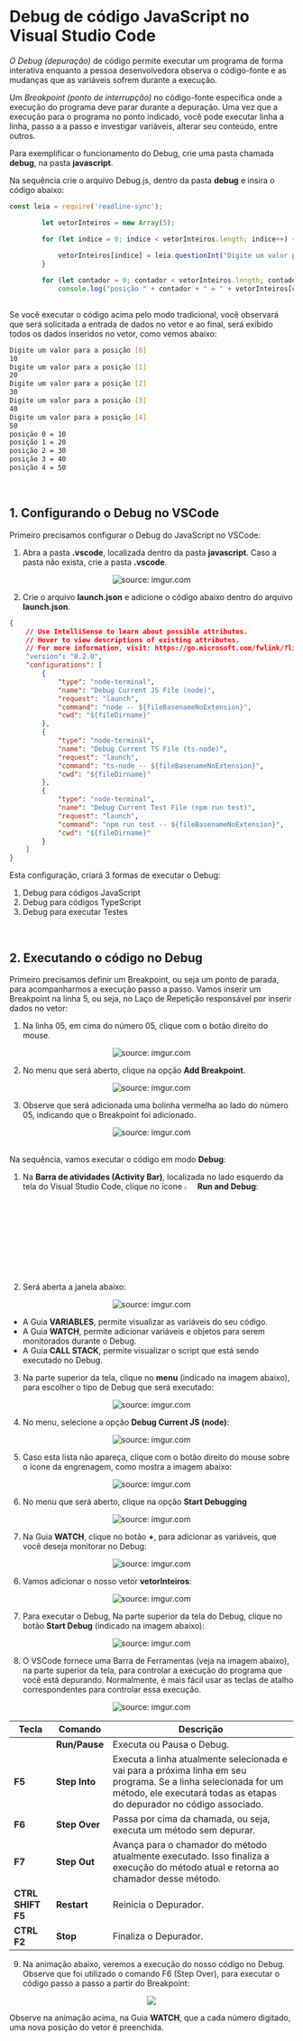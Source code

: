 <h1>Debug de código JavaScript no Visual Studio Code</h1>



*O Debug (depuração)* de código permite executar um programa de forma interativa enquanto a pessoa desenvolvedora observa o código-fonte e as mudanças que as variáveis sofrem durante a execução.

Um *Breakpoint (ponto de interrupção)* no código-fonte especifica onde a execução do programa deve parar durante a depuração. Uma vez que a execução para o programa no ponto indicado, você pode executar linha a linha, passo a a passo e investigar variáveis, alterar seu conteúdo, entre outros.

Para exemplificar o funcionamento do Debug, crie uma pasta chamada **debug**, na pasta **javascript**. 

Na sequência crie o arquivo Debug.js, dentro da pasta **debug** e insira o código abaixo:

```js
const leia = require('readline-sync');

		let vetorInteiros = new Array(5);

        for (let indice = 0; indice < vetorInteiros.length; indice++) {
			
			vetorInteiros[indice] = leia.questionInt("Digite um valor para a posicao [" + indice + "]: ");
		}

		for (let contador = 0; contador < vetorInteiros.length; contador++)
			console.log("posição " + contador + " = " + vetorInteiros[contador]);
		
```

Se você executar o código acima pelo modo tradicional, você observará que será solicitada a entrada de dados no vetor e ao final, será exibido todos os dados inseridos no vetor, como vemos abaixo: 

```bash
Digite um valor para a posição [0]
10
Digite um valor para a posição [1]
20
Digite um valor para a posição [2]
30
Digite um valor para a posição [3]
40
Digite um valor para a posição [4]
50
posição 0 = 10
posição 1 = 20
posição 2 = 30
posição 3 = 40
posição 4 = 50
```

<br />

<h2>1. Configurando o Debug no VSCode</h2>



Primeiro precisamos configurar o Debug do JavaScript no VSCode:

1. Abra a pasta **.vscode**, localizada dentro da pasta **javascript**. Caso a pasta não exista, crie a pasta **.vscode**.

<div align="center"><img src="https://i.imgur.com/wO9ZFYp.png" title="source: imgur.com" /></div>

2. Crie o arquivo **launch.json** e adicione o código abaixo dentro do arquivo **launch.json**.

```json
{
    // Use IntelliSense to learn about possible attributes.
    // Hover to view descriptions of existing attributes.
    // For more information, visit: https://go.microsoft.com/fwlink/?linkid=830387
    "version": "0.2.0",
    "configurations": [
        {
            "type": "node-terminal",
            "name": "Debug Current JS File (node)",
            "request": "launch",
            "command": "node -- ${fileBasenameNoExtension}",
            "cwd": "${fileDirname}"
        },
        {
            "type": "node-terminal",
            "name": "Debug Current TS File (ts-node)",
            "request": "launch",
            "command": "ts-node -- ${fileBasenameNoExtension}",
            "cwd": "${fileDirname}"
        },
        {
            "type": "node-terminal",
            "name": "Debug Current Test File (npm run test)",
            "request": "launch",
            "command": "npm run test -- ${fileBasenameNoExtension}",
            "cwd": "${fileDirname}"
        }
    ]
}
```

Esta configuração, criará 3 formas de executar o Debug:

1. Debug para códigos JavaScript
2. Debug para códigos TypeScript
3. Debug para executar Testes

<br />

<h2>2. Executando o código no Debug</h2>



Primeiro precisamos definir um Breakpoint, ou seja um ponto de parada, para acompanharmos a execução passo a passo. Vamos inserir um Breakpoint na linha 5, ou seja, no Laço de Repetição responsável por inserir dados no vetor:

1. Na linha 05, em cima do número 05, clique com o botão direito do mouse. 

<div align="center"><img src="https://i.imgur.com/yrz2Srr.png" title="source: imgur.com" /></div>

2. No menu que será aberto, clique na opção **Add Breakpoint**.

<div align="center"><img src="https://i.imgur.com/f6Ryeim.png" title="source: imgur.com" /></div>

3. Observe que será adicionada uma bolinha vermelha ao lado do número 05, indicando que o Breakpoint foi adicionado.

<div align="center"><img src="https://i.imgur.com/MCvcpVP.png" title="source: imgur.com" /></div>

<br />

Na sequência, vamos executar o código em modo **Debug**:

1. Na **Barra de atividades (Activity Bar)**, localizada no lado esquerdo da tela do Visual Studio Code, clique no ícone <img src="https://i.imgur.com/65Nk3Dh.png" title="source: imgur.com" width="4%"/> **Run and Debug**:

2. Será aberta a janela abaixo:

<div align="center"><img src="https://i.imgur.com/pGZOa20.png" title="source: imgur.com" /></div>

- A Guia **VARIABLES**, permite visualizar as variáveis do seu código.
- A Guia **WATCH**, permite adicionar variáveis e objetos para serem monitorados durante o Debug.
- A Guia **CALL STACK**, permite visualizar o script que está sendo executado no Debug.

3. Na parte superior da tela, clique no **menu** (indicado na imagem abaixo), para escolher o tipo de Debug que será executado:

<div align="center"><img src="https://i.imgur.com/OSXwbsp.png" title="source: imgur.com" /></div>

4. No menu, selecione a opção **Debug Current JS (node)**:

<div align="center"><img src="https://i.imgur.com/6qJyMYp.png" title="source: imgur.com" /></div>

5. Caso esta lista não apareça, clique com o botão direito do mouse sobre o ícone da engrenagem, como mostra a imagem abaixo:

<div align="center"><img src="https://i.imgur.com/hOodH6X.png" title="source: imgur.com" /></div>

6. No menu que será aberto, clique na opção **Start Debugging**

<div align="center"><img src="https://i.imgur.com/O8BIesZ.png" title="source: imgur.com" /></div>

7. Na Guia **WATCH**, clique no botão **+**, para adicionar as variáveis, que você deseja monitorar no Debug:

<div align="center"><img src="https://i.imgur.com/LHRWFaA.png" title="source: imgur.com" /></div>

6. Vamos adicionar o nosso vetor **vetorInteiros**:

<div align="center"><img src="https://i.imgur.com/Mke9lA3.png" title="source: imgur.com" /></div>

7. Para executar o Debug, Na parte superior da tela do Debug, clique no botão  **Start Debug** (indicado na imagem abaixo):

<div align="center"><img src="https://i.imgur.com/slZg10J.png" title="source: imgur.com" /></div>

8. O VSCode fornece uma Barra de Ferramentas (veja na imagem abaixo), na parte superior da tela, para controlar a execução do programa que você está depurando. Normalmente, é mais fácil usar as teclas de atalho correspondentes para controlar essa execução.

<div align="center"><img src="https://i.imgur.com/U8SFoPl.png" title="source: imgur.com" /></div>

| Tecla             | Comando       | Descrição                                                    |
| ----------------- | ------------- | ------------------------------------------------------------ |
|                   | **Run/Pause** | Executa ou Pausa o Debug.                                    |
| **F5**            | **Step Into** | Executa a linha atualmente selecionada e vai para a próxima linha em seu programa. Se a linha selecionada for um método, ele executará todas as etapas do depurador no código associado. |
| **F6**            | **Step Over** | Passa por cima da chamada, ou seja, executa um método sem depurar. |
| **F7**            | **Step Out**  | Avança para o chamador do método atualmente executado. Isso finaliza a execução do método atual e retorna ao chamador desse método. |
| **CTRL SHIFT F5** | **Restart**   | Reinicia o Depurador.                                        |
| **CTRL F2**       | **Stop**      | Finaliza o Depurador.                                        |

9. Na animação abaixo, veremos a execução do nosso código no Debug. Observe que foi utilizado o comando F6 (Step Over), para executar o código passo a passo a partir do Breakpoint:

<div align="center"><img src="https://ik.imagekit.io/vzr6ryejm/debug.gif?updatedAt=1711113244164f" /></div>

Observe na animação acima, na Guia **WATCH**, que a cada número digitado, uma nova posição do vetor é preenchida.
